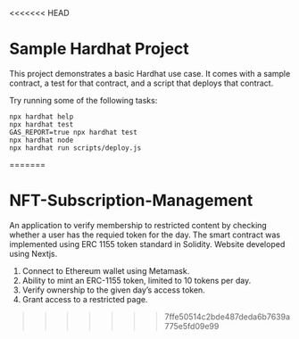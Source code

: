 <<<<<<< HEAD
# Sample Hardhat Project

This project demonstrates a basic Hardhat use case. It comes with a sample contract, a test for that contract, and a script that deploys that contract.

Try running some of the following tasks:

```shell
npx hardhat help
npx hardhat test
GAS_REPORT=true npx hardhat test
npx hardhat node
npx hardhat run scripts/deploy.js
```
=======
# NFT-Subscription-Management

An application to verify membership to restricted content by checking whether a user has the requied token for the day.
The smart contract was implemented using ERC 1155 token standard in Solidity. Website developed using Nextjs.

1. Connect to Ethereum wallet using Metamask.
2. Ability to mint an ERC-1155 token, limited to 10 tokens per day.
3. Verify ownership to the given day’s access token.
4. Grant access to a restricted page.
>>>>>>> 7ffe50514c2bde487deda6b7639a775e5fd09e99
